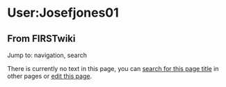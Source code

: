 # User:Josefjones01

## From FIRSTwiki

Jump to: navigation, search

There is currently no text in this page, you can [search for this page title](Special:Search/Josefjones01 "Special:Search/Josefjones01") in other pages or [edit this page](http://www.firstwiki.net/index.php?title=User:Josefjones01&action=edit "http://www.firstwiki.net/index.php?title=User:Josefjones01&action=edit").
